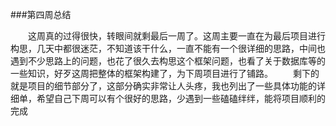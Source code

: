 ###第四周总结

　　这周真的过得很快，转眼间就剩最后一周了。这周主要一直在为最后项目进行构思，几天中都很迷茫，不知道该干什么，一直不能有一个很详细的思路，中间也遇到不少思路上的问题，也花了很久去构思这个框架问题，也看了关于数据库等的一些知识，好歹这周把整体的框架构建了，为下周项目进行了铺路。
　　剩下的就是项目的细节部分了，这部分确实非常让人头疼，我也列出了一些具体功能的详细单，希望自己下周可以有个很好的思路，少遇到一些磕磕绊绊，能将项目顺利的完成




















































